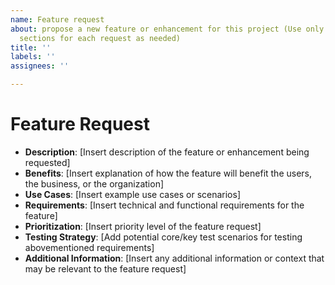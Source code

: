 ```yaml
---
name: Feature request
about: propose a new feature or enhancement for this project (Use only applicable
  sections for each request as needed)
title: ''
labels: ''
assignees: ''

---
```


# Feature Request

* **Description**: [Insert description of the feature or enhancement being requested]
* **Benefits**: [Insert explanation of how the feature will benefit the users, the business, or the organization]
* **Use Cases**: [Insert example use cases or scenarios]
* **Requirements**: [Insert technical and functional requirements for the feature]
* **Prioritization**: [Insert priority level of the feature request]
* **Testing Strategy**: [Add potential core/key test scenarios for testing abovementioned requirements]
* **Additional Information**: [Insert any additional information or context that may be relevant to the feature request]
